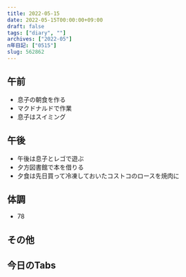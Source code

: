 ```yaml
---
title: 2022-05-15
date: 2022-05-15T00:00:00+09:00
draft: false
tags: ["diary", ""]
archives: ["2022-05"]
n年日記: ["0515"]
slug: 562862
---
```

## 午前
- 息子の朝食を作る
- マクドナルドで作業
- 息子はスイミング
## 午後
- 午後は息子とレゴで遊ぶ
- 夕方図書館で本を借りる
- 夕食は先日買って冷凍しておいたコストコのロースを焼肉に
## 体調
- 78
## その他
## 今日のTabs